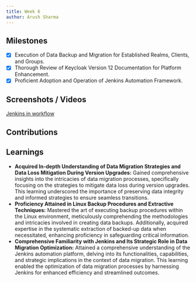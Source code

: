 ```yaml
---
title: Week 6
author: Arush Sharma
---
```


## Milestones
- [x] Execution of Data Backup and Migration for Established Realms, Clients, and Groups.
- [x] Thorough Review of Keycloak Version 12 Documentation for Platform Enhancement.
- [x] Proficient Adoption and Operation of Jenkins Automation Framework.

## Screenshots / Videos 
[Jenkins in workflow](https://drive.google.com/file/d/14UzVb9qMombusKyqzUEvDdMAPM-OdtoH)

## Contributions

## Learnings
- **Acquired In-depth Understanding of Data Migration Strategies and Data Loss Mitigation During Version Upgrades:**
Gained comprehensive insights into the intricacies of data migration processes, specifically focusing on the strategies to mitigate data loss during version upgrades. This learning underscored the importance of preserving data integrity and informed strategies to ensure seamless transitions.
- **Proficiency Attained in Linux Backup Procedures and Extractive Techniques:**
Mastered the art of executing backup procedures within the Linux environment, meticulously comprehending the methodologies and intricacies involved in creating data backups. Additionally, acquired expertise in the systematic extraction of backed-up data when necessitated, enhancing proficiency in safeguarding critical information.
- **Comprehensive Familiarity with Jenkins and Its Strategic Role in Data Migration Optimization:**
Attained a comprehensive understanding of the Jenkins automation platform, delving into its functionalities, capabilities, and strategic implications in the context of data migration. This learning enabled the optimization of data migration processes by harnessing Jenkins for enhanced efficiency and streamlined outcomes.

